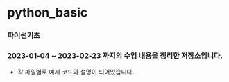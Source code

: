 # python_basic
### 파이썬기초
### 2023-01-04 ~ 2023-02-23 까지의 수업 내용을 정리한 저장소입니다.
- 각 파일별로 예제 코드와 설명이 되어있습니다. 
